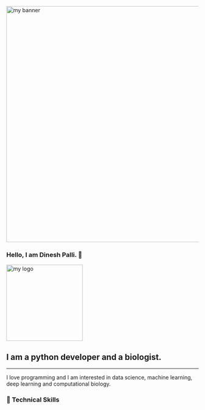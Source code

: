 <p align=”center”>

<img width= "2475" height="619" src="https://user-images.githubusercontent.com/62892012/210447754-78ce2218-a970-43dd-a115-987700aa330c.png" alt="my banner">

</p>

### Hello, I am Dinesh Palli. 👋

<p align=”center”>

<img width="200" height="200" src="https://user-images.githubusercontent.com/62892012/210447937-adf29dd9-60e5-40c0-8d00-57d7e39d8d68.png" alt="my logo">

</p>

## I am a python developer and a biologist.
----
I love programming and I am interested in data science, machine learning, deep learning and computational biology.

### 💼 Technical Skills
